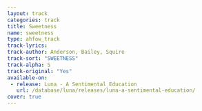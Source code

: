 ```yaml
---
layout: track
categories: track
title: Sweetness
name: sweetness
type: ahfow_track
track-lyrics: 
track-author: Anderson, Bailey, Squire
track-sort: "SWEETNESS"
track-alpha: S
track-original: "Yes"
available-on:
 - release: Luna - A Sentimental Education
   url: /database/luna/releases/luna-a-sentimental-education/
cover: true
---
```


